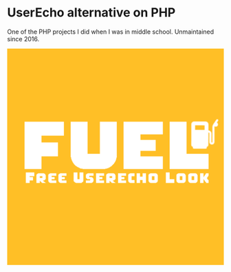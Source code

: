 # UserEcho alternative on PHP

One of the PHP projects I did when I was in middle school. Unmaintained since 2016.

![logo](img/biglogo.png)
